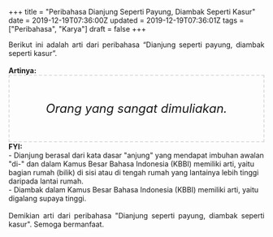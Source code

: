 +++
title = "Peribahasa Dianjung Seperti Payung, Diambak Seperti Kasur"
date = 2019-12-19T07:36:00Z
updated = 2019-12-19T07:36:01Z
tags = ["Peribahasa", "Karya"]
draft = false
+++

<div dir="ltr" style="text-align: left;" trbidi="on"><div style="text-align: justify;">Berikut ini adalah arti dari peribahasa “Dianjung seperti payung, diambak seperti kasur”.</div><br /><div style="text-align: justify;"><b>Artinya:</b></div><div style="border: 2px dashed #ddd; font-size: 24px; height: auto; margin: 0 auto; padding: 50px; text-align: center; width: auto;"><i>Orang yang sangat dimuliakan.</i></div><b>FYI:</b><br />- Dianjung berasal dari kata dasar "anjung" yang mendapat imbuhan awalan "di-" dan dalam Kamus Besar Bahasa Indonesia (KBBI) memiliki arti, yaitu bagian rumah (bilik) di sisi atau di tengah rumah yang lantainya lebih tinggi daripada lantai rumah.<br />- Diambak dalam Kamus Besar Bahasa Indonesia (KBBI) memiliki arti, yaitu digalang supaya tinggi.<br /><br /><div style="text-align: justify;">Demikian arti dari peribahasa "Dianjung seperti payung, diambak seperti kasur". Semoga bermanfaat.</div></div>
